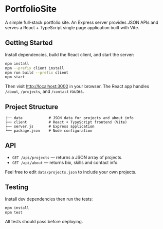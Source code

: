 # PortfolioSite

A simple full-stack portfolio site. An Express server provides JSON APIs and serves a React + TypeScript single page application built with Vite.

## Getting Started

Install dependencies, build the React client, and start the server:

```bash
npm install
npm --prefix client install
npm run build --prefix client
npm start
```

Then visit [http://localhost:3000](http://localhost:3000) in your browser. The React app handles `/about`, `/projects`, and `/contact` routes.


## Project Structure

```
├── data            # JSON data for projects and about info
├── client          # React + TypeScript frontend (Vite)
├── server.js       # Express application
└── package.json    # Node configuration
```

## API

- `GET /api/projects` — returns a JSON array of projects.
- `GET /api/about` — returns bio, skills and contact info.

Feel free to edit `data/projects.json` to include your own projects.

## Testing

Install dev dependencies then run the tests:

```bash
npm install
npm test
```

All tests should pass before deploying.

